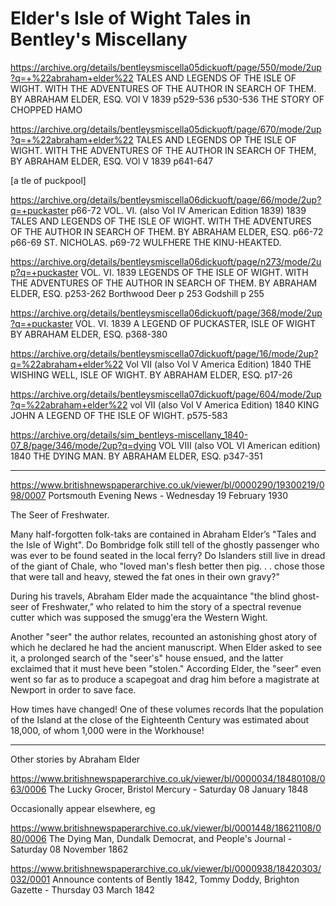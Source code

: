 # Elder's Isle of Wight Tales in Bentley's Miscellany


https://archive.org/details/bentleysmiscella05dickuoft/page/550/mode/2up?q=+%22abraham+elder%22
TALES AND LEGENDS OF THE ISLE OF WIGHT.
WITH THE ADVENTURES OF THE AUTHOR IN SEARCH OF THEM. BY ABRAHAM ELDER, 
ESQ.
VOl V
1839
p529-536
p530-536 THE  STORY  OF  CHOPPED  HAMO

https://archive.org/details/bentleysmiscella05dickuoft/page/670/mode/2up?q=+%22abraham+elder%22
TALES AND LEGENDS OP THE ISLE OF WIGHT.
WITH THE ADVENTURES OF THE AUTHOR IN SEARCH OF THEM, BY ABRAHAM ELDER, ESQ.
VOl V
1839
p641-647

[a tle of puckpool]

https://archive.org/details/bentleysmiscella06dickuoft/page/66/mode/2up?q=+puckaster
p66-72
VOL. VI. (also Vol IV American Edition 1839)
1839
TALES AND LEGENDS OF THE ISLE OF WIGHT.
WITH THE ADVENTURES OF THE AUTHOR IN SEARCH OF THEM. BY ABRAHAM ELDER, ESQ.
p66-72
p66-69 ST. NICHOLAS.
p69-72 WULFHERE  THE  KINU-HEAKTED.

https://archive.org/details/bentleysmiscella06dickuoft/page/n273/mode/2up?q=+puckaster
VOL. VI.
1839
LEGENDS OF THE ISLE OF WIGHT.
WITH THE ADVENTURES OF THE AUTHOR IN SEARCH OF THEM. BY ABRAHAM ELDER, ESQ.
p253-262
Borthwood Deer p 253
Godshill p 255

https://archive.org/details/bentleysmiscella06dickuoft/page/368/mode/2up?q=+puckaster
VOL. VI.
1839
A LEGEND OF PUCKASTER,
ISLE OF WIGHT
BY  ABRAHAM  ELDER,  ESQ.
p368-380



https://archive.org/details/bentleysmiscella07dickuoft/page/16/mode/2up?q=%22abraham+elder%22
Vol VII
(also Vol V America Edition)
1840
THE WISHING WELL, 
ISLE OF WIGHT.
BY ABRAHAM ELDER, ESQ.
p17-26

https://archive.org/details/bentleysmiscella07dickuoft/page/604/mode/2up?q=%22abraham+elder%22
vol VII
(also Vol V America Edition)
1840
KING JOHN A LEGEND OF THE ISLE OF WIGHT.
p575-583

https://archive.org/details/sim_bentleys-miscellany_1840-07_8/page/346/mode/2up?q=dying
VOL VIII
(also VOL VI American edition)
1840
THE DYING MAN.
BY ABRAHAM ELDER, ESQ.
p347-351


---


https://www.britishnewspaperarchive.co.uk/viewer/bl/0000290/19300219/098/0007
Portsmouth Evening News - Wednesday 19 February 1930

The Seer of Freshwater.

Many half-forgotten folk-taks are contained in Abraham Elder’s "Tales and the Isle of Wight". Do Bombridge folk still tell of the ghostly passenger who was ever to be found seated in the local ferry? Do Islanders still live in dread of the giant of Chale, who "loved man's flesh better then pig. . . chose those that were tall and heavy, stewed the fat ones in their own gravy?"

During his travels, Abraham Elder made the acquaintance "the blind ghost-seer of Freshwater,” who related to him the story of a spectral revenue cutter which was supposed the smugg'era the Western Wight.

Another "seer" the author relates, recounted an astonishing ghost atory of which he declared he had the ancient manuscript. When Elder asked to see it, a prolonged search of the "seer's" house ensued, and the latter exclaimed that it must heve been "stolen." According Elder, the  "seer" even went so far as to produce a scapegoat and drag him before a magistrate at Newport in order to save face.

How times have changed! One of these volumes records lhat the population of the Island at the close of the Eighteenth Century was estimated about 18,000, of whom 1,000 were in the Workhouse!

---

Other stories by Abraham Elder

https://www.britishnewspaperarchive.co.uk/viewer/bl/0000034/18480108/063/0006 The Lucky Grocer, Bristol Mercury - Saturday 08 January 1848

Occasionally appear elsewhere, eg

https://www.britishnewspaperarchive.co.uk/viewer/bl/0001448/18621108/080/0006 The Dying Man, Dundalk Democrat, and People's Journal - Saturday 08 November 1862

https://www.britishnewspaperarchive.co.uk/viewer/bl/0000938/18420303/032/0001 Announce contents of Bently 1842, Tommy Doddy, Brighton Gazette - Thursday 03 March 1842
